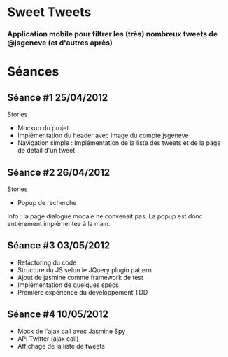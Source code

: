 # Sweet Tweets
### Application mobile pour filtrer les (très) nombreux tweets de @jsgeneve (et d'autres après)


# Séances

## Séance #1 25/04/2012

Stories

* Mockup du projet.
* Implémentation du header avec image du compte jsgeneve
* Navigation simple : Implémentation de la liste des tweets et de la page de détail d'un tweet

## Séance #2 26/04/2012

Stories

* Popup de recherche

Info : la page dialogue modale ne convenait pas. La popup est donc entièrement implémentée à la main.

## Séance #3 03/05/2012

* Refactoring du code
* Structure du JS selon le JQuery plugin pattern
* Ajout de jasmine comme framework de test
* Implémentation de quelques specs
* Première expérience du développement TDD

## Séance #4 10/05/2012

* Mock de l'ajax call avec Jasmine Spy
* API Twitter (ajax call)
* Affichage de la liste de tweets
